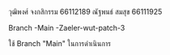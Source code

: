 
วุฒิพงศ์ จงกสิกรรม 66112189
ณัฐพนธ์  สมสุข 66111925

Branch
-Main
-Zaeler-wut-patch-3

ใช้ Branch  "Main"  ในการดำเนินการ
